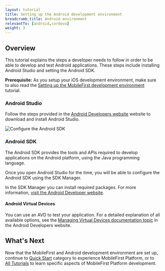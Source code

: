 ```yaml
---
layout: tutorial
title: Setting up the Android development environment
breadcrumb_title: Android environment
relevantTo: [android,cordova]
weight: 3
---
```

## Overview
This tutorial explains the steps a developer needs to follow in order to be able to develop and test Android applications. These steps include installing Android Studio and setting the Android SDK.

**Prerequisite:** As you setup your iOS development environment, make sure to also read the [Setting up the MobileFirst development environment](../../setting-up-your-development-environment/setting-up-the-mobilefirst-development-environment/) tutorial.

### Android Studio
Follow the steps provided in the [Android Developers website](http://developer.android.com/develop/index.html) website to download and install Android Studio.

![Configure the Android SDK](configure-sdk.png)

### Android SDK
The Android SDK provides the tools and APIs required to develop applications on the Android platform, using the Java programming language.

Once you open Android Studio for the time, you will be able to configure the Android SDK using the SDK Manager.

In the SDK Manager you can install required packages. For more information, [visit the Android Developer website](http://developer.android.com/sdk/index.html).

#### Android Virtual Devices
You can use an AVD to test your application. For a detailed explanation of all available options, see the [Managing Virtual Devices documentation topic](http://developer.android.com/tools/devices/index.html) in the Android Developers website.

## What's Next
Now that the MobileFirst and Android development environment are set up, continue to [Quick Start](../../quick-start/android/) category to experience MobileFirst Platform, or to [All Tutorials](../../all-tutorials) to learn specific aspects of MobileFirst Platform development.